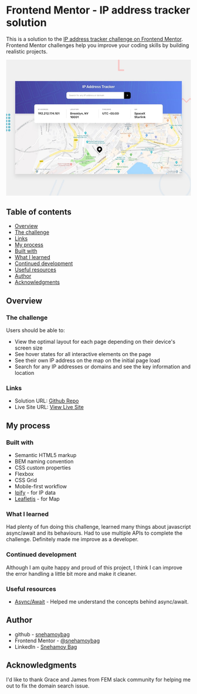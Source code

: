 # Frontend Mentor - IP address tracker solution

This is a solution to the [IP address tracker challenge on Frontend Mentor](https://www.frontendmentor.io/challenges/ip-address-tracker-I8-0yYAH0). Frontend Mentor challenges help you improve your coding skills by building realistic projects.

![Project preview](./design/desktop-preview.jpg)

## Table of contents

- [Overview](#overview)
- [The challenge](#the-challenge)
- [Links](#links)
- [My process](#my-process)
- [Built with](#built-with)
- [What I learned](#what-i-learned)
- [Continued development](#continued-development)
- [Useful resources](#useful-resources)
- [Author](#author)
- [Acknowledgments](#acknowledgments)

## Overview

### The challenge

Users should be able to:

- View the optimal layout for each page depending on their device's screen size
- See hover states for all interactive elements on the page
- See their own IP address on the map on the initial page load
- Search for any IP addresses or domains and see the key information and location

### Links

- Solution URL: [Github Repo](https://github.com/snehamoybag/fem-ip-address-tracker)
- Live Site URL: [View Live Site](https://snehamoybag.github.io/fem-ip-address-tracker)

## My process

### Built with

- Semantic HTML5 markup
- BEM naming convention
- CSS custom properties
- Flexbox
- CSS Grid
- Mobile-first workflow
- [Ipify](https://www.ipify.org/) - for IP data
- [Leafletjs](leafletjs.com) - for Map


### What I learned
Had plenty of fun doing this challenge, learned many things about javascript async/await and its behaviours. Had to use multiple APIs to complete the challenge. Definitely made me improve as a developer.

### Continued development
Although I am quite happy and proud of this project, I think I can improve the error handling a little bit more and make it cleaner.


### Useful resources

- [Async/Await](https://developer.mozilla.org/en-US/docs/Web/JavaScript/Reference/Statements/async_function) - Helped me understand the concepts behind async/await.

## Author

- github - [snehamoybag](https://github.com/snehamoybag)
- Frontend Mentor - [@snehamoybag](https://www.frontendmentor.io/profile/snehamoybag)
- LinkedIn - [Snehamoy Bag](https://www.linkedin.com/mwlite/in/snehamoy-bag-a83509238)

## Acknowledgments

I'd like to thank Grace and James from FEM slack community for helping me out to fix the domain search issue.